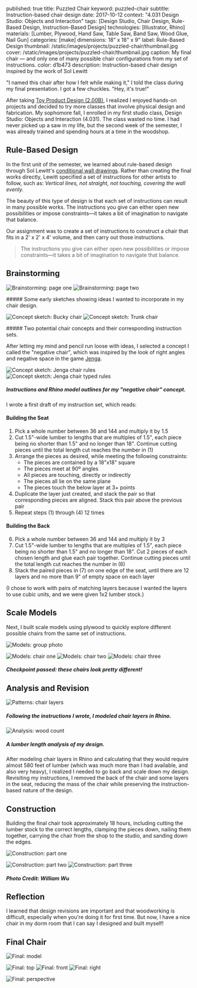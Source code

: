 published: true
title: Puzzled Chair
keyword: puzzled-chair
subtitle: Instruction-based chair design
date: 2017-10-12
context: "4.031 Design Studio: Objects and Interaction"
tags: [Design Studio, Chair Design, Rule-Based Design, Instruction-Based Design]
technologies: [Illustrator, Rhino]
materials: [Lumber, Plywood, Hand Saw, Table Saw, Band Saw, Wood Glue, Nail Gun]
categories: [make]
dimensions: 18" x 18" x 9"
label: Rule-Based Design
thumbnail: /static/images/projects/puzzled-chair/thumbnail.jpg
cover: /static/images/projects/puzzled-chair/thumbnail.jpg
caption: My final chair — and only one of many possible chair configurations from my set of instructions.
color: d1b473
description: Instruction-based chair design inspired by the work of Sol Lewitt

"I named this chair after how I felt while making it," I told the class during my final presentation. I got a few chuckles. "Hey, it's true!"

After taking [Toy Product Design (2.00B)](/projects/infection), I realized I enjoyed hands-on projects and decided to try more classes that involve physical design and fabrication. My sophomore fall, I enrolled in my first studio class, Design Studio: Objects and Interaction (4.031). The class wasted no time. I had never picked up a saw in my life, but the second week of the semester, I was already trained and spending hours at a time in the woodshop.

## Rule-Based Design

In the first unit of the semester, we learned about rule-based design through Sol Lewitt's [conditional wall drawings](https://massmoca.org/sol-lewitt/). Rather than creating the final works directly, Lewitt specified a set of instructions for other artists to follow, such as: *Vertical lines, not straight, not touching, covering the wall evenly.*

The beauty of this type of design is that each set of instructions can result in many possible works. The instructions you give can either open new possibilities or impose constraints—it takes a bit of imagination to navigate that balance.

Our assignment was to create a set of instructions to construct a chair that fits in a 2' x 2' x 4' volume, and then carry out those instructions.

> The instructions you give can either open new possibilities or impose constraints—it takes a bit of imagination to navigate that balance.

## Brainstorming

<div class="image-set image-set-two" markdown="1">

![Brainstorming: page one](/static/images/projects/puzzled-chair/brainstorm-1.jpg "Brainstorming: page one")
![Brainstorming: page two](/static/images/projects/puzzled-chair/brainstorm-2.jpg "Brainstorming: page two")

</div>
##### Some early sketches showing ideas I wanted to incorporate in my chair design.
<div class="image-set image-set-two" markdown="1">

![Concept sketch: Bucky chair](/static/images/projects/puzzled-chair/bucky-chair.jpg "Concept sketch: Bucky chair")
![Concept sketch: Trunk chair](/static/images/projects/puzzled-chair/trunk-chair.jpg "Concept sketch: Trunk chair")

</div>
##### Two potential chair concepts and their corresponding instruction sets.

After letting my mind and pencil run loose with ideas, I selected a concept I called the "negative chair", which was inspired by the look of right angles and negative space in the game [Jenga](https://en.wikipedia.org/wiki/Jenga).

<div class="image-set image-set-two" markdown="1">

![Concept sketch: Jenga chair rules](/static/images/projects/puzzled-chair/rules-1.jpg "Concept sketch: Jenga chair rules")
![Concept sketch: Jenga chair typed rules](/static/images/projects/puzzled-chair/rules-2.jpg "Concept sketch: Jenga chair typed rules")

</div>

##### Instructions and Rhino model outlines for my "negative chair" concept.

I wrote a first draft of my instruction set, which reads:

#### Building the Seat
1. Pick a whole number between 36 and 144 and multiply it by 1.5
2. Cut 1.5"-wide lumber to lengths that are multiples of 1.5", each piece being no shorter than 1.5" and no longer than 18". Continue cutting pieces until the total length cut reaches the number in (1)
3. Arrange the pieces as desired, while meeting the following constraints:
	- The pieces are contained by a 18"x18" square
	- The pieces meet at 90º angles
	- All pieces are touching, directly or indirectly
	- The pieces all lie on the same plane
	- The pieces touch the below layer at 3+ points
4. Duplicate the layer just created, and stack the pair so that corresponding pieces are aligned. Stack this pair above the previous pair
5. Repeat steps (1) through (4) 12 times

#### Building the Back
6. Pick a whole number between 36 and 144 and multiply it by 3
7. Cut 1.5"-wide lumber to lengths that are multiples of 1.5", each piece being no shorter than 1.5" and no longer than 18". Cut 2 pieces of each chosen length and glue each pair together. Continue cutting pieces until the total length cut reaches the number in (6)
8. Stack the paired pieces in (7) on one edge of the seat, until there are 12 layers and no more than 9" of empty space on each layer

(I chose to work with pairs of matching layers because I wanted the layers to use cubic units, and we were given 1x2 lumber stock.)

## Scale Models

Next, I built scale models using plywood to quickly explore different possible chairs from the same set of instructions.

<div class="image-set" markdown="1">

![Models: group photo](/static/images/projects/puzzled-chair/models-group.jpg "Models: group photo")

<div class="image-set image-set-three" markdown="1">

![Models: chair one](/static/images/projects/puzzled-chair/model-1.jpg "Models: chair one")
![Models: chair two](/static/images/projects/puzzled-chair/model-2.jpg "Models: chair two")
![Models: chair three](/static/images/projects/puzzled-chair/model-3.jpg "Models: chair three")

</div>

</div>

##### Checkpoint passed: these chairs look pretty different!


## Analysis and Revision

<div class="image-set" markdown="1">

![Patterns: chair layers](/static/images/projects/puzzled-chair/patterns.jpg "Patterns: chair layers")
##### Following the instructions I wrote, I modeled chair layers in Rhino.

![Analysis: wood count](/static/images/projects/puzzled-chair/analysis.png "Analysis: wood count")
##### A lumber length analysis of my design.

</div>

After modeling chair layers in Rhino and calculating that they would require almost 580 feet of lumber (which was much more than I had available, and also very heavy), I realized I needed to go back and scale down my design. Revisiting my instructions, I removed the back of the chair and some layers in the seat, reducing the mass of the chair while preserving the instruction-based nature of the design.

## Construction

Building the final chair took approximately 18 hours, including cutting the lumber stock to the correct lengths, clamping the pieces down, nailing them together, carrying the chair from the shop to the studio, and sanding down the edges.

<div class="image-set" markdown="1">

![Construction: part one](/static/images/projects/puzzled-chair/build-1.jpg "Construction: part one")

<div class="image-set image-set-two" markdown="1">

![Construction: part two](/static/images/projects/puzzled-chair/build-2.jpg "Construction: part two")
![Construction: part three](/static/images/projects/puzzled-chair/build-3.jpg "Construction: part three")

</div>

</div>

##### Photo Credit: William Wu

## Reflection

I learned that design revisions are important and that woodworking is difficult, especially when you're doing it for first time. But now, I have a nice chair in my dorm room that I can say I designed and built myself!

## Final Chair

<div class="image-set" markdown="1">

![Final: model](/static/images/projects/puzzled-chair/final-model.png "Final: model")

<div class="image-set image-set-three" markdown="1">

![Final: top](/static/images/projects/puzzled-chair/final-top.jpg "Final: top")
![Final: front](/static/images/projects/puzzled-chair/final-front.jpg "Final: front")
![Final: right](/static/images/projects/puzzled-chair/final-right.jpg "Final: right")

</div>

![Final: perspective](/static/images/projects/puzzled-chair/final-perspective.jpg "Final: perspective")

</div>

